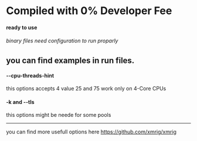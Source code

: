 # Compiled with 0% Developer Fee
#### ready to use
###### binary files need configuration to run proparly
you can find examples in **run** files.
---
#### --cpu-threads-hint
this options accepts 4 value
25 and 75 work only on 4-Core CPUs

#### -k and --tls
this options might be neede for some pools

---

you can find more usefull options here
      https://github.com/xmrig/xmrig
